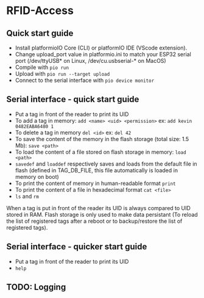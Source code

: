 # RFID-Access

## Quick start guide
- Install platformioIO Core (CLI) or platformIO IDE (VScode extension).
- Change upload_port value in platformio.ini to match your ESP32 serial port (/dev/ttyUSB* on Linux, /dev/cu.usbserial-* on MacOS)
- Compile with `pio run`
- Upload with `pio run --target upload`
- Connect to the serial interface with `pio device monitor`

## Serial interface - quick start guide
- Put a tag in front of the reader to print its UID 
- To add a tag in memory: `add <name> <uid> <permission>` ex: `add kevin 0482EABA6480 1` 
- To delete a tag in memory `del <id>` ex: `del 42`
- To save the content of the memory in the flash storage (total size: 1.5 Mb): `save <path>`
- To load the content of a file stored on flash storage in memory: `load <path>`
- `savedef` and `loaddef` respectively saves and loads from the default file in flash (defined in TAG_DB_FILE, this file automatically is loaded in memory on boot)
- To print the content of memory in human-readable format `print`
- To print the content of a file in hexadecimal format `cat <file>`
- `ls` and `rm`

When a tag is put in front of the reader its UID is always compared to UID stored in RAM. Flash storage is only used to make data persistant (To reload the list of registered tags after a reboot or to backup/restore the list of registered tags).
  
## Serial interface - quicker start guide
  - Put a tag in front of the reader to print its UID 
  - `help`

## TODO: Logging 
